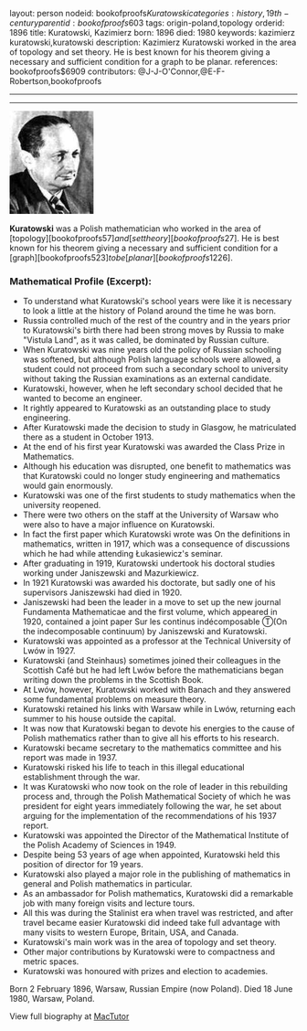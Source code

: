 layout: person
nodeid: bookofproofs$Kuratowski
categories: history,19th-century
parentid: bookofproofs$603
tags: origin-poland,topology
orderid: 1896
title: Kuratowski, Kazimierz
born: 1896
died: 1980
keywords: kazimierz kuratowski,kuratowski
description: Kazimierz Kuratowski worked in the area of topology and set theory. He is best known for his theorem giving a necessary and sufficient condition for a graph to be planar.
references: bookofproofs$6909
contributors: @J-J-O'Connor,@E-F-Robertson,bookofproofs

---



---

![Kuratowski.jpg](https://github.com/bookofproofs/bookofproofs.github.io/blob/main/_sources/_assets/images/portraits/Kuratowski.jpg?raw=true)

**Kuratowski** was a Polish mathematician who worked in the area of [topology][bookofproofs$57] and [set theory][bookofproofs$27].
He is best known for his theorem giving a necessary and sufficient condition for a [graph][bookofproofs$523] to be [planar][bookofproofs$1226].

### Mathematical Profile (Excerpt):
* To understand what Kuratowski's school years were like it is necessary to look a little at the history of Poland around the time he was born.
* Russia controlled much of the rest of the country and in the years prior to Kuratowski's birth there had been strong moves by Russia to make "Vistula Land", as it was called, be dominated by Russian culture.
* When Kuratowski was nine years old the policy of Russian schooling was softened, but although Polish language schools were allowed, a student could not proceed from such a secondary school to university without taking the Russian examinations as an external candidate.
* Kuratowski, however, when he left secondary school decided that he wanted to become an engineer.
* It rightly appeared to Kuratowski as an outstanding place to study engineering.
* After Kuratowski made the decision to study in Glasgow, he matriculated there as a student in October 1913.
* At the end of his first year Kuratowski was awarded the Class Prize in Mathematics.
* Although his education was disrupted, one benefit to mathematics was that Kuratowski could no longer study engineering and mathematics would gain enormously.
* Kuratowski was one of the first students to study mathematics when the university reopened.
* There were two others on the staff at the University of Warsaw who were also to have a major influence on Kuratowski.
* In fact the first paper which Kuratowski wrote was On the definitions in mathematics, written in 1917, which was a consequence of discussions which he had while attending Łukasiewicz's seminar.
* After graduating in 1919, Kuratowski undertook his doctoral studies working under Janiszewski and Mazurkiewicz.
* In 1921 Kuratowski was awarded his doctorate, but sadly one of his supervisors Janiszewski had died in 1920.
* Janiszewski had been the leader in a move to set up the new journal Fundamenta Mathematicae and the first volume, which appeared in 1920, contained a joint paper Sur les continus indécomposable Ⓣ(On the indecomposable continuum) by Janiszewski and Kuratowski.
* Kuratowski was appointed as a professor at the Technical University of Lwów in 1927.
* Kuratowski (and Steinhaus) sometimes joined their colleagues in the Scottish Café but he had left Lwów before the mathematicians began writing down the problems in the Scottish Book.
* At Lwów, however, Kuratowski worked with Banach and they answered some fundamental problems on measure theory.
* Kuratowski retained his links with Warsaw while in Lwów, returning each summer to his house outside the capital.
* It was now that Kuratowski began to devote his energies to the cause of Polish mathematics rather than to give all his efforts to his research.
* Kuratowski became secretary to the mathematics committee and his report was made in 1937.
* Kuratowski risked his life to teach in this illegal educational establishment through the war.
* It was Kuratowski who now took on the role of leader in this rebuilding process and, through the Polish Mathematical Society of which he was president for eight years immediately following the war, he set about arguing for the implementation of the recommendations of his 1937 report.
* Kuratowski was appointed the Director of the Mathematical Institute of the Polish Academy of Sciences in 1949.
* Despite being 53 years of age when appointed, Kuratowski held this position of director for 19 years.
* Kuratowski also played a major role in the publishing of mathematics in general and Polish mathematics in particular.
* As an ambassador for Polish mathematics, Kuratowski did a remarkable job with many foreign visits and lecture tours.
* All this was during the Stalinist era when travel was restricted, and after travel became easier Kuratowski did indeed take full advantage with many visits to western Europe, Britain, USA, and Canada.
* Kuratowski's main work was in the area of topology and set theory.
* Other major contributions by Kuratowski were to compactness and metric spaces.
* Kuratowski was honoured with prizes and election to academies.

Born 2 February 1896, Warsaw, Russian Empire (now Poland). Died 18 June 1980, Warsaw, Poland.

View full biography at [MacTutor](https://mathshistory.st-andrews.ac.uk/Biographies/Kuratowski/)
